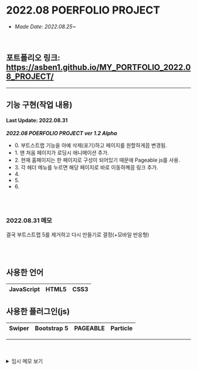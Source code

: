 # 2022.08 POERFOLIO PROJECT
- <i>Made Date: 2022.08.25~</i>

<br>

## 포트폴리오 링크: https://asben1.github.io/MY_PORTFOLIO_2022.08_PROJECT/

-----------------
## 기능 구현(작업 내용)
#### Last Update: 2022.08.31
<p><b><i>2022.08 POERFOLIO PROJECT ver 1.2 Alpha</i></b></p>
<ul>
  <li>
    0. 부트스트랩 기능을 아예 삭제(포기)하고 페이지를 원할하게끔 변경됨.
  </li>
  <li>
    1. 맨 처음 페이지가 로딩시 애니메이션 추가.
  </li>
  <li>
    2. 현재 홈페이지는 한 페이지로 구성이 되어있기 때문에 Pageable js를 사용.
  </li>
  <li>
    3. 각 헤더 메뉴를 누르면 해당 페이지로 바로 이동하꼐끔 링크 추가.
  </li>
  <li>
    4.
  </li>
  <li>
    5.
  </li>
  <li>
    6.
  </li>
</ul>
<br>
<br>

### 2022.08.31 메모
<p>결국 부트스트랩 5를 제거하고 다시 만들기로 결정(+모바일 반응형) </p>
<br>
<br>


## 사용한 언어
|JavaScript|HTML5|CSS3|
|---|---|---|

## 사용한 플러그인(js)
|Swiper|Bootstrap 5|PAGEABLE|Particle|
|---|---|---|---|

------------------------------------------------------------
<br>
<br>
<details>

  <summary> 임시 메모 보기 </summary>

  (임시 메모)
  1. 반응형으로 만들어야 한다.(PC <-> Mobile)
    2. 부트스트랩 5를 활용해야 한다. (활용법 제대로 이해해아 한다.)
    <br>
    <br>
    (임시 메모 문제)
    - A. particle과 pageable은 공생할 수가 없다 (id로만 써야 하는 상황)<br>
    [충돌인지는 모르겠지만 particle과 함께 쓰면 particle 에픽트가 아예<br> pageable 뒤로 가거나 없어지는 문제가 발생했다.]<br>
    -> 둘 중 하나를 포기해야 한다.<br>
    => 해결함... + fixed -> div id="particles-js"를<br>
    메인 컨테이너 위에다 잡고 써야한다.<br>
    <br>
    <br>
    - 부트스트랩 안쓰고 할지 아님 계속 이어서 써야할지 고민이 된다.<br>
    내가 원하는 모양이 안나오는 것(모양)은 물론 자꾸 뭔가 결과물이 꼬여서 나온다.<br>
    <br>
    - 부트스트랩 안에 AOS 애니메이션 적용이 안된다.
    <br>
    <br>
    <br>
    개인 메모:<br>
    - 처음부터 포폴 홈페이지를 만들었어야 했는데<br>
    개인 작품부터 만들려고 했던게 너무 <b>경솔했던</b> 것이다.<br>
    현재 1.0 버전은 전체 틀을 잡고 어떤 방식으로 돌아갈지 구성한 것이고,<br>
    모바일 크기가 잘 작동 되게끔 재구성 할 계획.<br>
    (현재 내가 부트스트랩으로 구성한 페이지가 좀 문제가 많이 발생했다.)<br>
    "문제가 생각보다 훨씬 심할 경우엔 아예 싹다 갈아 엎는 방법밖에는 없을거 같은 느낌이 든다..."
    <br>
    "추후에 버튼 스타일(+크기) 전부 변경" & 모바일 메뉴 버튼 스타일 추가 해야한다.(+애니메이션)
    <br>
    <br>
    <br>
    <br>
    <br>
    <br>
    <br>
    <br>
    <br>
    (추가 항목)
    1. 로딩 스크린 추가



</details>
